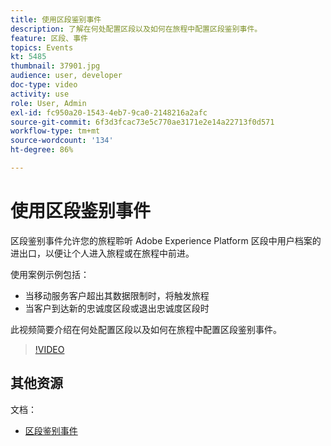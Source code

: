 ```yaml
---
title: 使用区段鉴别事件
description: 了解在何处配置区段以及如何在旅程中配置区段鉴别事件。
feature: 区段、事件
topics: Events
kt: 5485
thumbnail: 37901.jpg
audience: user, developer
doc-type: video
activity: use
role: User, Admin
exl-id: fc950a20-1543-4eb7-9ca0-2148216a2afc
source-git-commit: 6f3d3fcac73e5c770ae3171e2e14a22713f0d571
workflow-type: tm+mt
source-wordcount: '134'
ht-degree: 86%

---
```


# 使用区段鉴别事件

区段鉴别事件允许您的旅程聆听 Adobe Experience Platform 区段中用户档案的进出口，以便让个人进入旅程或在旅程中前进。

使用案例示例包括：

* 当移动服务客户超出其数据限制时，将触发旅程
* 当客户到达新的忠诚度区段或退出忠诚度区段时

此视频简要介绍在何处配置区段以及如何在旅程中配置区段鉴别事件。

>[!VIDEO](https://video.tv.adobe.com/v/37901?quality=12)

## 其他资源

文档：

* [区段鉴别事件](https://docs.adobe.com/content/help/zh-Hans/journeys/using/building-journeys/about-journey-building/events-activities/segment-qualification-events.html)
